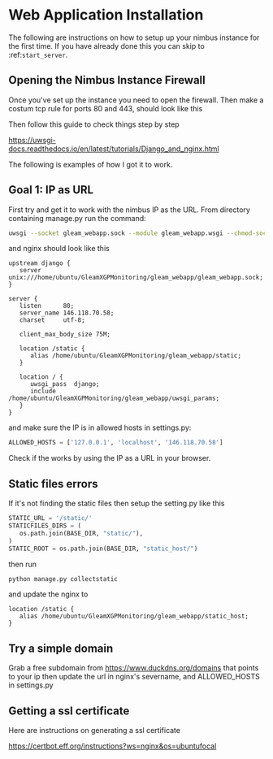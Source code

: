 # Web Application Installation


The following are instructions on how to setup up your nimbus instance for the first time. If you have already done this you can skip to :ref:`start_server`.

## Opening the Nimbus Instance Firewall

Once you've set up the instance you need to open the firewall.
Then make a costum tcp rule for ports 80 and 443, should look like this


Then follow this guide to check things step by step

https://uwsgi-docs.readthedocs.io/en/latest/tutorials/Django_and_nginx.html

The following is examples of how I got it to work.

## Goal 1: IP as URL

First try and get it to work with the nimbus IP as the URL. From directory containing manage.py run the command:

```bash
uwsgi --socket gleam_webapp.sock --module gleam_webapp.wsgi --chmod-socket=666
```

and nginx should look like this

```nginx
upstream django {
   server unix:///home/ubuntu/GleamXGPMonitoring/gleam_webapp/gleam_webapp.sock;
}

server {
   listen      80;
   server_name 146.118.70.58;
   charset     utf-8;

   client_max_body_size 75M;

   location /static {
      alias /home/ubuntu/GleamXGPMonitoring/gleam_webapp/static;
   }

   location / {
      uwsgi_pass  django;
      include     /home/ubuntu/GleamXGPMonitoring/gleam_webapp/uwsgi_params;
   }
}
```

and make sure the IP is in allowed hosts in settings.py:

```python
ALLOWED_HOSTS = ['127.0.0.1', 'localhost', '146.118.70.58']
```

Check if the works by using the IP as a URL in your browser.

## Static files errors

If it's not finding the static files then setup the setting.py like this

```python
STATIC_URL = '/static/'
STATICFILES_DIRS = (
   os.path.join(BASE_DIR, "static/"),
)
STATIC_ROOT = os.path.join(BASE_DIR, "static_host/")
```

then run

```bash
python manage.py collectstatic
```

and update the nginx to

```nginx
location /static {
   alias /home/ubuntu/GleamXGPMonitoring/gleam_webapp/static_host;
}
```

## Try a simple domain

Grab a free subdomain from https://www.duckdns.org/domains that points to your ip then update the url in nginx's severname, and ALLOWED_HOSTS in settings.py

## Getting a ssl certificate

Here are instructions on generating a ssl certificate

https://certbot.eff.org/instructions?ws=nginx&os=ubuntufocal